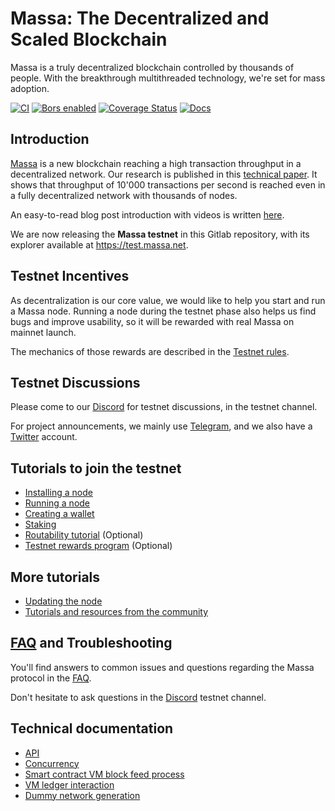 # Massa: The Decentralized and Scaled Blockchain

Massa is a truly decentralized blockchain controlled by thousands of
people. With the breakthrough multithreaded technology, we're set for
mass adoption.

[![CI](https://github.com/massalabs/massa/actions/workflows/ci.yml/badge.svg?branch=main)](https://github.com/massalabs/massa/actions/workflows/ci.yml?query=branch%3Amain)
[![Bors enabled](https://bors.tech/images/badge_small.svg)](https://app.bors.tech/repositories/39543)
[![Coverage Status](https://coveralls.io/repos/github/massalabs/massa/badge.svg?branch=main)](https://coveralls.io/github/massalabs/massa?branch=main)
[![Docs](https://img.shields.io/static/v1?label=Docs&message=docs.massa.net&color=blue)](https://massalabs.github.io/massa/massa_node/)

## Introduction

[Massa](https://massa.net) is a new blockchain reaching a high
transaction throughput in a decentralized network. Our research is
published in this [technical paper](https://arxiv.org/pdf/1803.09029).
It shows that throughput of 10'000 transactions per second is reached
even in a fully decentralized network with thousands of nodes.

An easy-to-read blog post introduction with videos is written
[here](https://massa.net/blog/introduction/).

We are now releasing the **Massa testnet** in this Gitlab repository,
with its explorer available at <https://test.massa.net>.

## Testnet Incentives

As decentralization is our core value, we would like to help you start
and run a Massa node. Running a node during the testnet phase also helps
us find bugs and improve usability, so it will be rewarded with real
Massa on mainnet launch.

The mechanics of those rewards are described in the [Testnet rules](https://massa.readthedocs.io/en/latest/testnet/rewards.html).

## Testnet Discussions

Please come to our [Discord](https://discord.com/invite/massa) for
testnet discussions, in the testnet channel.

For project announcements, we mainly use
[Telegram](https://t.me/massanetwork), and we also have a [Twitter](https://twitter.com/MassaLabs) account.

## Tutorials to join the testnet

-   [Installing a node](https://massa.readthedocs.io/en/latest/testnet/install.html)
-   [Running a node](https://massa.readthedocs.io/en/latest/testnet/running.html)
-   [Creating a wallet](https://massa.readthedocs.io/en/latest/testnet/wallet.html)
-   [Staking](https://massa.readthedocs.io/en/latest/testnet/staking.html)
-   [Routability tutorial](https://massa.readthedocs.io/en/latest/testnet/routability.html) (Optional)
-   [Testnet rewards program](https://massa.readthedocs.io/en/latest/testnet/rewards.html) (Optional)

## More tutorials

-   [Updating the node](https://massa.readthedocs.io/en/latest/testnet/update.html)
-   [Tutorials and resources from the community](https://massa.readthedocs.io/en/latest/testnet/community-resources.html)

## [FAQ](https://massa.readthedocs.io/en/latest/testnet/faq.html) and Troubleshooting

You'll find answers to common issues and questions regarding the Massa
protocol in the [FAQ](https://massa.readthedocs.io/en/latest/testnet/faq.html).

Don't hesitate to ask questions in the
[Discord](https://discord.com/invite/massa) testnet channel.

## Technical documentation

-   [API](https://massa.readthedocs.io/en/latest/technical-doc/api.html)
-   [Concurrency](https://massa.readthedocs.io/en/latest/technical-doc/concurrency.html)
-   [Smart contract VM block feed process](https://massa.readthedocs.io/en/latest/technical-doc/vm-block-feed.html)
-   [VM ledger interaction](https://massa.readthedocs.io/en/latest/technical-doc/vm-ledger-interaction.html)
-   [Dummy network generation](https://massa.readthedocs.io/en/latest/technical-doc/dummy-network-generation.html)
